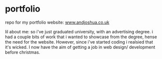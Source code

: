 # portfolio
repo for my portfolio website: www.andjoshua.co.uk

lil about me: 
  so i've just graduated university, with an advertising degree.
  i had a couple bits of work that i wanted to showcase from the degree, hense the need for the website.
  However, since i've started coding i realsied that it's wicked.
  I now have the aim of getting a job in web design/ development before christmas. 
